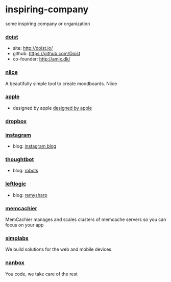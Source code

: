 # inspiring-company
some inspiring company or organization

### [doist](http://doist.io/)

- site: http://doist.io/
- github: https://github.com/Doist
- co-founder: http://amix.dk/

### [niice](https://niice.co/)

A beautifully simple tool to create moodboards. Niice  

### [apple](http://www.apple.com)  

- designed by apple [designed by apple](https://www.youtube.com/watch?v=xpmfTNjpF8U)  

### [dropbox](https://www.dropbox.com/)  

### [instagram](http://instagram.com)  

- blog: [instagram blog](http://blog.instagram.com)

### [thoughtbot](https://thoughtbot.com/)

- blog: [robots](https://robots.thoughtbot.com/)

### [leftlogic](http://leftlogic.com/)

- blog: [remysharp](https://remysharp.com)

### [memcachier](https://www.memcachier.com/)

MemCachier manages and scales clusters of memcache servers so you can focus on your app

### [simplabs](http://simplabs.com/)

We build solutions for the web and mobile devices. 

### [nanbox](https://nanobox.io/)

You code, we take care of the rest

